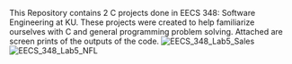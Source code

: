 This Repository contains 2 C projects done in EECS 348: Software Engineering at KU.
These projects were created to help familiarize ourselves with C and general programming problem solving.
Attached are screen prints of the outputs of the code.
![EECS_348_Lab5_Sales](https://github.com/coffman686/EECS_348_Lab5/assets/143843695/9bc56b7f-49bf-47c1-9aa0-96d0c28d9b6e)
![EECS_348_Lab5_NFL](https://github.com/coffman686/EECS_348_Lab5/assets/143843695/1184dadb-0de9-4b84-ba92-7a0a9aeba4d0)

